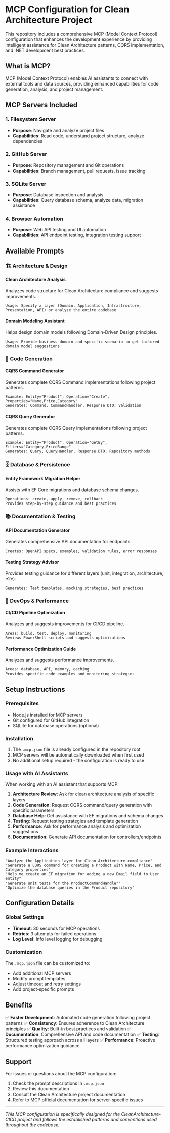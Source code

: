 # MCP Configuration for Clean Architecture Project

This repository includes a comprehensive MCP (Model Context Protocol) configuration that enhances the development experience by providing intelligent assistance for Clean Architecture patterns, CQRS implementation, and .NET development best practices.

## What is MCP?

MCP (Model Context Protocol) enables AI assistants to connect with external tools and data sources, providing enhanced capabilities for code generation, analysis, and project management.

## MCP Servers Included

### 1. Filesystem Server
- **Purpose**: Navigate and analyze project files
- **Capabilities**: Read code, understand project structure, analyze dependencies

### 2. GitHub Server  
- **Purpose**: Repository management and Git operations
- **Capabilities**: Branch management, pull requests, issue tracking

### 3. SQLite Server
- **Purpose**: Database inspection and analysis
- **Capabilities**: Query database schema, analyze data, migration assistance

### 4. Browser Automation
- **Purpose**: Web API testing and UI automation
- **Capabilities**: API endpoint testing, integration testing support

## Available Prompts

### 🏗️ Architecture & Design

#### Clean Architecture Analysis
Analyzes code structure for Clean Architecture compliance and suggests improvements.
```
Usage: Specify a layer (Domain, Application, Infrastructure, Presentation, API) or analyze the entire codebase
```

#### Domain Modeling Assistant
Helps design domain models following Domain-Driven Design principles.
```
Usage: Provide business domain and specific scenario to get tailored domain model suggestions
```

### 🔧 Code Generation

#### CQRS Command Generator
Generates complete CQRS Command implementations following project patterns.
```
Example: Entity="Product", Operation="Create", Properties="Name,Price,Category"
Generates: Command, CommandHandler, Response DTO, Validation
```

#### CQRS Query Generator
Generates complete CQRS Query implementations following project patterns.
```
Example: Entity="Product", Operation="GetBy", Filters="Category,PriceRange"
Generates: Query, QueryHandler, Response DTO, Repository methods
```

### 🗄️ Database & Persistence

#### Entity Framework Migration Helper
Assists with EF Core migrations and database schema changes.
```
Operations: create, apply, remove, rollback
Provides step-by-step guidance and best practices
```

### 📚 Documentation & Testing

#### API Documentation Generator
Generates comprehensive API documentation for endpoints.
```
Creates: OpenAPI specs, examples, validation rules, error responses
```

#### Testing Strategy Advisor
Provides testing guidance for different layers (unit, integration, architecture, e2e).
```
Generates: Test templates, mocking strategies, best practices
```

### 🚀 DevOps & Performance

#### CI/CD Pipeline Optimization
Analyzes and suggests improvements for CI/CD pipeline.
```
Areas: build, test, deploy, monitoring
Reviews PowerShell scripts and suggests optimizations
```

#### Performance Optimization Guide
Analyzes and suggests performance improvements.
```
Areas: database, API, memory, caching
Provides specific code examples and monitoring strategies
```

## Setup Instructions

### Prerequisites
- Node.js installed for MCP servers
- Git configured for GitHub integration
- SQLite for database operations (optional)

### Installation
1. The `.mcp.json` file is already configured in the repository root
2. MCP servers will be automatically downloaded when first used
3. No additional setup required - the configuration is ready to use

### Usage with AI Assistants
When working with an AI assistant that supports MCP:

1. **Architecture Review**: Ask for clean architecture analysis of specific layers
2. **Code Generation**: Request CQRS command/query generation with specific parameters
3. **Database Help**: Get assistance with EF migrations and schema changes
4. **Testing**: Request testing strategies and template generation
5. **Performance**: Ask for performance analysis and optimization suggestions
6. **Documentation**: Generate API documentation for controllers/endpoints

### Example Interactions

```
"Analyze the Application layer for Clean Architecture compliance"
"Generate a CQRS command for creating a Product with Name, Price, and Category properties"
"Help me create an EF migration for adding a new Email field to User entity"
"Generate unit tests for the ProductCommandHandler"
"Optimize the database queries in the Product repository"
```

## Configuration Details

### Global Settings
- **Timeout**: 30 seconds for MCP operations
- **Retries**: 3 attempts for failed operations
- **Log Level**: Info level logging for debugging

### Customization
The `.mcp.json` file can be customized to:
- Add additional MCP servers
- Modify prompt templates
- Adjust timeout and retry settings
- Add project-specific prompts

## Benefits

✅ **Faster Development**: Automated code generation following project patterns
✅ **Consistency**: Ensures adherence to Clean Architecture principles
✅ **Quality**: Built-in best practices and validation
✅ **Documentation**: Comprehensive API and code documentation
✅ **Testing**: Structured testing approach across all layers
✅ **Performance**: Proactive performance optimization guidance

## Support

For issues or questions about the MCP configuration:
1. Check the prompt descriptions in `.mcp.json`
2. Review this documentation
3. Consult the Clean Architecture project documentation
4. Refer to MCP official documentation for server-specific issues

---

*This MCP configuration is specifically designed for the CleanArchitecture-CICD project and follows the established patterns and conventions used throughout the codebase.*